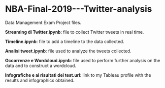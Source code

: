# NBA-Final-2019---Twitter-analysis

Data Management Exam Project files.

**Streaming di Twitter.ipynb**: file to collect Twitter tweets in real time.

**Timeline.ipynb**: file to add a timeline to the data collected.

**Analisi tweet.ipynb**: file used to analyze the tweets collected.

**Occorrenze e Wordcloud.ipynb**: file used to perform further analysis on the data and to construct a wordcloud.

**Infografiche e ai risultati dei test.url**: link to my Tableau profile with the results and infographics obtained.
